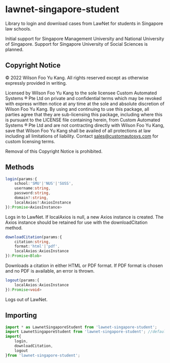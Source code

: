 # lawnet-singapore-student

Library to login and download cases from LawNet for students in Singapore law schools.

Initial support for Singapore Management University and National University of Singapore. Support for Singapore University of Social Sciences is planned.

## Copyright Notice

&copy; 2022 Wilson Foo Yu Kang. All rights reserved except as otherwise expressly provided in writing.

Licensed by Wilson Foo Yu Kang to the sole licensee Custom Automated Systems &reg; Pte Ltd on private and confidential terms which may be revoked with express written notice at any time at the sole and absolute discretion of Wilson Foo Yu Kang. By using and continuing to use this package, all parties agree that they are sub-licensing this package, including where this is pursuant to the LICENSE file containing herein, from Custom Automated Systems &reg; Pte Ltd and are not contracting directly with Wilson Foo Yu Kang, save that Wilson Foo Yu Kang shall be availed of all protections at law including all limitations of liability. Contact sales@customautosys.com for custom licensing terms.

Removal of this Copyright Notice is prohibited.

## Methods

```typescript
login(params:{
	school:'SMU'|'NUS'|'SUSS',
	username:string,
	password:string,
	domain?:string,
	localAxios?:AxiosInstance
}):Promise<AxiosInstance>
```

Logs in to LawNet. If localAxios is null, a new Axios instance is created. The Axios instance should be retained for use with the downloadCitation method.

```typescript
downloadCitation(params:{
	citation:string,
	format:'html'|'pdf',
	localAxios:AxiosInstance
}):Promise<Blob>
```

Downloads a citation in either HTML or PDF format. If PDF format is chosen and no PDF is available, an error is thrown.

```typescript
logout(params:{
	localAxios:AxiosInstance
}):Promise<void>
```

Logs out of LawNet.

## Importing

```typescript
import * as LawnetSingaporeStudent from 'lawnet-singapore-student';
import LawnetSingaporeStudent from 'lawnet-singapore-student'; //default import is the same
import{
	login,
	downloadCitation,
	logout
}from 'lawnet-singapore-student';
```